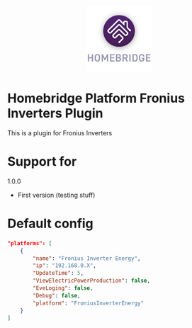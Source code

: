 <p align="center">
<img alt="Home Bridge logotype" src="https://github.com/homebridge/branding/raw/master/logos/homebridge-wordmark-logo-vertical.png" width="150">
</p>

# Homebridge Platform Fronius Inverters Plugin

This is a plugin for Fronius Inverters

# Support for

1.0.0

- First version (testing stuff)

# Default config

```json
"platforms": [
    {
        "name": "Fronius Inverter Energy",
        "ip": "192.168.0.X",
        "UpdateTime": 5,
        "ViewElectricPowerProduction": false,
        "EveLoging": false,
        "Debug": false,
        "platform": "FroniusInverterEnergy"
    }
]
```
